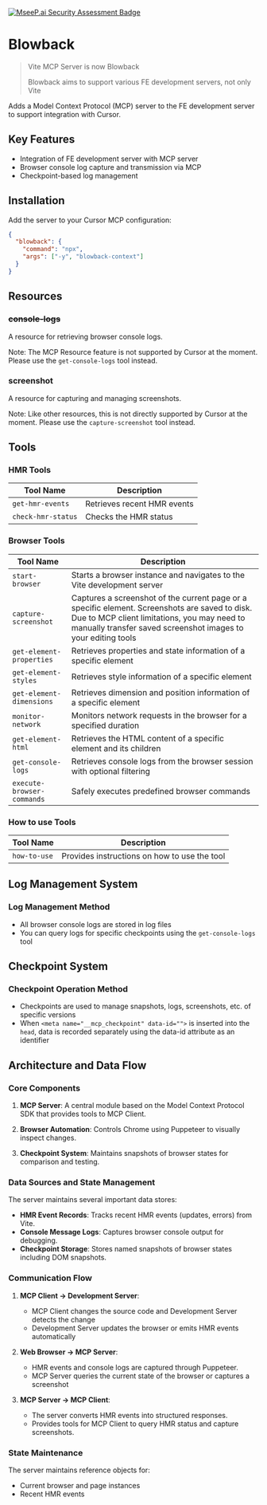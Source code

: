 [![MseeP.ai Security Assessment Badge](https://mseep.net/pr/esnark-blowback-badge.png)](https://mseep.ai/app/esnark-blowback)

# Blowback

> Vite MCP Server is now Blowback
>
> Blowback aims to support various FE development servers, not only Vite

Adds a Model Context Protocol (MCP) server to the FE development server to support integration with Cursor.

## Key Features

- Integration of FE development server with MCP server
- Browser console log capture and transmission via MCP
- Checkpoint-based log management

## Installation

Add the server to your Cursor MCP configuration:

```json
{
  "blowback": {
    "command": "npx",
    "args": ["-y", "blowback-context"]
  }
}
```

## Resources

### ~~console-logs~~

A resource for retrieving browser console logs.

Note: The MCP Resource feature is not supported by Cursor at the moment. Please use the `get-console-logs` tool instead.

### screenshot

A resource for capturing and managing screenshots.

Note: Like other resources, this is not directly supported by Cursor at the moment. Please use the `capture-screenshot` tool instead.

## Tools

### HMR Tools

| Tool Name | Description |
|-----------|-------------|
| `get-hmr-events` | Retrieves recent HMR events |
| `check-hmr-status` | Checks the HMR status |

### Browser Tools

| Tool Name | Description |
|-----------|-------------|
| `start-browser` | Starts a browser instance and navigates to the Vite development server |
| `capture-screenshot` | Captures a screenshot of the current page or a specific element. Screenshots are saved to disk. Due to MCP client limitations, you may need to manually transfer saved screenshot images to your editing tools |
| `get-element-properties` | Retrieves properties and state information of a specific element |
| `get-element-styles` | Retrieves style information of a specific element |
| `get-element-dimensions` | Retrieves dimension and position information of a specific element |
| `monitor-network` | Monitors network requests in the browser for a specified duration |
| `get-element-html` | Retrieves the HTML content of a specific element and its children |
| `get-console-logs` | Retrieves console logs from the browser session with optional filtering |
| `execute-browser-commands` | Safely executes predefined browser commands |

### How to use Tools

| Tool Name | Description |
|-----------|-------------|
| `how-to-use` | Provides instructions on how to use the tool |

## Log Management System

### Log Management Method

- All browser console logs are stored in log files
- You can query logs for specific checkpoints using the `get-console-logs` tool

## Checkpoint System

### Checkpoint Operation Method
- Checkpoints are used to manage snapshots, logs, screenshots, etc. of specific versions
- When `<meta name="__mcp_checkpoint" data-id="">` is inserted into the `head`, data is recorded separately using the data-id attribute as an identifier

## Architecture and Data Flow

### Core Components

1. **MCP Server**: A central module based on the Model Context Protocol SDK that provides tools to MCP Client.

2. **Browser Automation**: Controls Chrome using Puppeteer to visually inspect changes.

3. **Checkpoint System**: Maintains snapshots of browser states for comparison and testing.

### Data Sources and State Management

The server maintains several important data stores:

- **HMR Event Records**: Tracks recent HMR events (updates, errors) from Vite.
- **Console Message Logs**: Captures browser console output for debugging.
- **Checkpoint Storage**: Stores named snapshots of browser states including DOM snapshots.

### Communication Flow

1. **MCP Client → Development Server**:
   - MCP Client changes the source code and Development Server detects the change
   - Development Server updates the browser or emits HMR events automatically

2. **Web Browser → MCP Server**:
   - HMR events and console logs are captured through Puppeteer.
   - MCP Server queries the current state of the browser or captures a screenshot

3. **MCP Server → MCP Client**:
   - The server converts HMR events into structured responses.
   - Provides tools for MCP Client to query HMR status and capture screenshots.

### State Maintenance

The server maintains reference objects for:
- Current browser and page instances
- Recent HMR events
